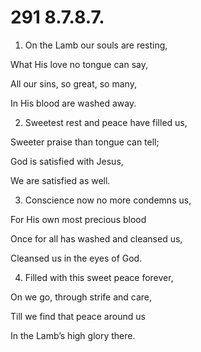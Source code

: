 # 291 8.7.8.7.

1.  On the Lamb our souls are resting,

What His love no tongue can say,

All our sins, so great, so many,

In His blood are washed away.

2.  Sweetest rest and peace have filled us,

Sweeter praise than tongue can tell;

God is satisfied with Jesus,

We are satisfied as well.

3.  Conscience now no more condemns us,

For His own most precious blood

Once for all has washed and cleansed us,

Cleansed us in the eyes of God.

4.  Filled with this sweet peace forever,

On we go, through strife and care,

Till we find that peace around us

In the Lamb’s high glory there.

